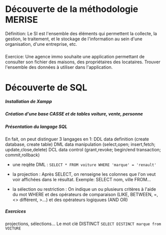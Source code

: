 # Découverte de la méthodologie MERISE

Définition: 
Le SI est l'ensemble des éléments qui permettent la collecte, la gestion, le traitement, et le stockage de l'information au sein d'une organisation, d'une entreprise, etc.

#####
Exercice:
Une agence immo souhaite une application permettant de consulter son fichier des maisons, des propriétaires des locataires.
Trouver l'ensemble des données à utiliser dans l'application.


# Découverte de SQL

##### Installation de Xampp

##### Création d'une base CASSE et de tables voiture, vente, personne

##### Présentation du langage SQL
En fait, on peut distinguer 3 langages en 1:
DDL data definition (create database, create table)
DML data manipulation (select,open; insert,fetch; update,close,delete)
DCL data control (grant,revoke; begin/end transaction; commit,rollback)

* une reqête DML :
``` SELECT * FROM voiture WHERE 'marque' = 'renault' ```

* la projection :
Après SELECT, on renseigne les colonnes que l'on veut voir affichées dans le résultat.
Exemple: SELECT nom, ville FROM...

* la sélection ou restriction :
On indique un ou plusieurs critères à l'aide du mot WHERE et des opérateurs de comparaison (LIKE, BETWEEN, =, <> différent, >...) et des opérateurs logiquues (AND OR)

##### Exercices 
projections, sélections...
Le mot clé DISTINCT
``` SELECT DISTINCT marque from VOITURE ```
